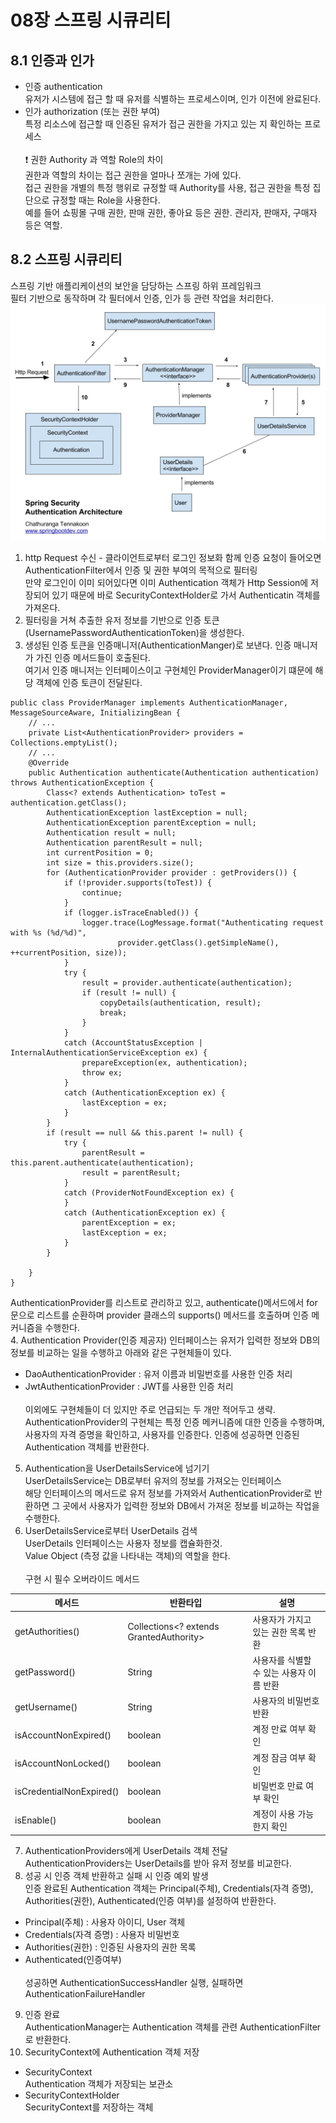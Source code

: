 # 08장 스프링 시큐리티
## 8.1 인증과 인가
- 인증 authentication<br>
유저가 시스템에 접근 할 때 유저를 식별하는 프로세스이며, 인가 이전에 완료된다.
- 인가 authorization (또는 권한 부여)<br>
특정 리소스에 접근할 때 인증된 유저가 접근 권한을 가지고 있는 지 확인하는 프로세스<br><br>
❗ 권한 Authority 과 역할 Role의 차이<br>
권한과 역할의 차이는 접근 권한을 얼마나 쪼개는 가에 있다.<br>
접근 권한을 개별의 특정 행위로 규정할 때 Authority를 사용, 접근 권한을 특정 집단으로 규정할 때는 Role을 사용한다.
<br>예를 들어 쇼핑몰 구매 권한, 판매 권한, 좋아요 등은 권한. 관리자, 판매자, 구매자 등은 역할.
## 8.2 스프링 시큐리티
스프링 기반 애플리케이션의 보안을 담당하는 스프링 하위 프레임워크<br>
필터 기반으로 동작하며 각 필터에서 인증, 인가 등 관련 작업을 처리한다.
![08_spring_security](./img/blogpost-spring-security-architecture.png)
1. http Request 수신 - 클라이언트로부터 로그인 정보화 함께 인증 요청이 들어오면 AuthenticationFilter에서 인증 및 권한 부여의 목적으로 필터링<br>
만약 로그인이 이미 되어있다면 이미 Authentication 객체가 Http Session에 저장되어 있기 때문에 바로 SecurityContextHolder로 가서 Authenticatin 객체를 가져온다.
2. 필터링을 거쳐 추출한 유저 정보를 기반으로 인증 토큰(UsernamePasswordAuthenticationToken)을 생성한다.
3. 생성된 인증 토큰을 인증매니저(AuthenticationManger)로 보낸다. 인증 매니저가 가진 인증 메서드들이 호출된다.<br>
여기서 인증 매니저는 인터페이스이고 구현체인 ProviderManager이기 떄문에 해당 객체에 인증 토큰이 전달된다.
```
public class ProviderManager implements AuthenticationManager, MessageSourceAware, InitializingBean {
	// ...
	private List<AuthenticationProvider> providers = Collections.emptyList();
	// ...
	@Override
	public Authentication authenticate(Authentication authentication) throws AuthenticationException {
		Class<? extends Authentication> toTest = authentication.getClass();
		AuthenticationException lastException = null;
		AuthenticationException parentException = null;
		Authentication result = null;
		Authentication parentResult = null;
		int currentPosition = 0;
		int size = this.providers.size();
		for (AuthenticationProvider provider : getProviders()) {
			if (!provider.supports(toTest)) {
				continue;
			}
			if (logger.isTraceEnabled()) {
				logger.trace(LogMessage.format("Authenticating request with %s (%d/%d)",
						provider.getClass().getSimpleName(), ++currentPosition, size));
			}
			try {
				result = provider.authenticate(authentication);
				if (result != null) {
					copyDetails(authentication, result);
					break;
				}
			}
			catch (AccountStatusException | InternalAuthenticationServiceException ex) {
				prepareException(ex, authentication);
				throw ex;
			}
			catch (AuthenticationException ex) {
				lastException = ex;
			}
		}
		if (result == null && this.parent != null) {
			try {
				parentResult = this.parent.authenticate(authentication);
				result = parentResult;
			}
			catch (ProviderNotFoundException ex) {
			}
			catch (AuthenticationException ex) {
				parentException = ex;
				lastException = ex;
			}
		}

	}
}
```
AuthenticationProvider를 리스트로 관리하고 있고, authenticate()메서드에서 for문으로 리스트를 순환하며 provider 클래스의 supports() 메서드를 호출하며 인증 메커니즘을 수행한다.<br>
4. Authentication Provider(인증 제공자) 인터페이스는 유저가 입력한 정보와 DB의 정보를 비교하는 일을 수행하고 아래와 같은 구현체들이 있다.
- DaoAuthenticationProvider : 유저 이름과 비밀번호를 사용한 인증 처리
- JwtAuthenticationProvider : JWT를 사용한 인증 처리
<br><br>이외에도 구현체들이 더 있지만 주로 언급되는 두 개만 적어두고 생략.
  AuthenticationProvider의 구현체는 특정 인증 메커니즘에 대한 인증을 수행하며, 사용자의 자격 증명을 확인하고, 사용자를 인증한다. 인증에 성공하면 인증된 Authentication 객체를 반환한다.
5. Authentication을 UserDetailsService에 넘기기<br>
UserDetailsService는 DB로부터 유저의 정보를 가져오는 인터페이스<br>
해당 인터페이스의 메서드로 유저 정보를 가져와서 AuthenticationProvider로 반환하면 그 곳에서 사용자가 입력한 정보와 DB에서 가져온 정보를 비교하는 작업을 수행한다.
6. UserDetailsService로부터 UserDetails 검색<br>
UserDetails 인터페이스는 사용자 정보를 캡슐화한것.<br>
Value Object (측정 값을 나타내는 객체)의 역할을 한다.<br><br>
구현 시 필수 오버라이드 메서드

| 메서드 | 반환타입 | 설명                      |
|---|---|---|
| getAuthorities() | Collections<? extends GrantedAuthority> | 사용자가 가지고 있는 권한 목록 반환    |
| getPassword() | String | 사용자를 식별할 수 있는 사용자 이름 반환 |
| getUsername() | String | 사용자의 비밀번호 반환            |
| isAccountNonExpired() | boolean | 계정 만료 여부 확인             |
| isAccountNonLocked() | boolean | 계정 잠금 여부 확인             |
| isCredentialNonExpired() | boolean | 비밀번호 만료 여부 확인           |
| isEnable() | boolean | 계정이 사용 가능한지 확인          |


7. AuthenticationProviders에게 UserDetails 객체 전달<br>
AuthenticationProviders는 UserDetails를 받아 유저 정보를 비교한다.
8. 성공 시 인증 객체 반환하고 실패 시 인증 예외 발생<br>
인증 완료된 Authentication 객체는 Principal(주체), Credentials(자격 증명), Authorities(권한), Authenticated(인증 여부)를 설정하여 반환한다.
- Principal(주체) : 사용자 아이디, User 객체
- Credentials(자격 증명) : 사용자 비밀번호
- Authorities(권한) : 인증된 사용자의 권한 목록
- Authenticated(인증여부)<br><br>
성공하면 AuthenticationSuccessHandler 실행, 실패하면 AuthenticationFailureHandler
9. 인증 완료 <br>
AuthenticationManager는 Authentication 객체를 관련 AuthenticationFilter로 반환한다.
10. SecurityContext에 Authentication 객체 저장<br>
- SecurityContext<br>
Authentication 객체가 저장되는 보관소
- SecurityContextHolder<br>
SecurityContext를 저장하는 객체
